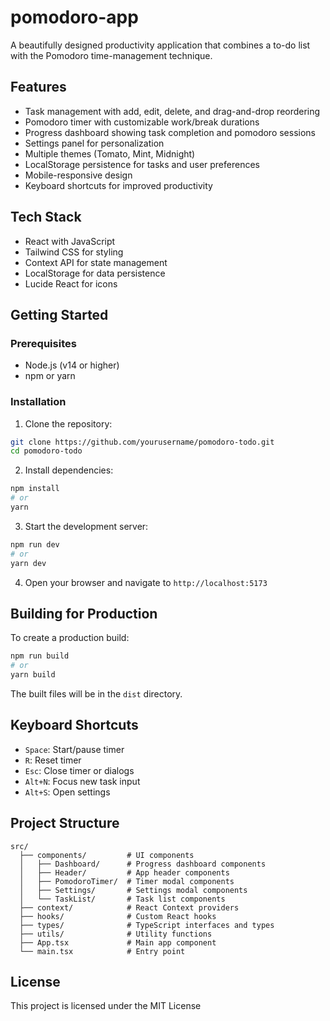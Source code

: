# pomodoro-app

A beautifully designed productivity application that combines a to-do list with the Pomodoro time-management technique.

## Features

- Task management with add, edit, delete, and drag-and-drop reordering
- Pomodoro timer with customizable work/break durations
- Progress dashboard showing task completion and pomodoro sessions
- Settings panel for personalization
- Multiple themes (Tomato, Mint, Midnight)
- LocalStorage persistence for tasks and user preferences
- Mobile-responsive design
- Keyboard shortcuts for improved productivity

## Tech Stack

- React with JavaScript
- Tailwind CSS for styling
- Context API for state management
- LocalStorage for data persistence
- Lucide React for icons

## Getting Started

### Prerequisites

- Node.js (v14 or higher)
- npm or yarn

### Installation

1. Clone the repository:
```bash
git clone https://github.com/yourusername/pomodoro-todo.git
cd pomodoro-todo
```

2. Install dependencies:
```bash
npm install
# or
yarn
```

3. Start the development server:
```bash
npm run dev
# or
yarn dev
```

4. Open your browser and navigate to `http://localhost:5173`

## Building for Production

To create a production build:

```bash
npm run build
# or
yarn build
```

The built files will be in the `dist` directory.

## Keyboard Shortcuts

- `Space`: Start/pause timer
- `R`: Reset timer
- `Esc`: Close timer or dialogs
- `Alt+N`: Focus new task input
- `Alt+S`: Open settings

## Project Structure

```
src/
  ├── components/         # UI components
  │   ├── Dashboard/      # Progress dashboard components
  │   ├── Header/         # App header components
  │   ├── PomodoroTimer/  # Timer modal components
  │   ├── Settings/       # Settings modal components
  │   └── TaskList/       # Task list components
  ├── context/            # React Context providers
  ├── hooks/              # Custom React hooks
  ├── types/              # TypeScript interfaces and types
  ├── utils/              # Utility functions
  ├── App.tsx             # Main app component
  └── main.tsx            # Entry point
```

## License

This project is licensed under the MIT License